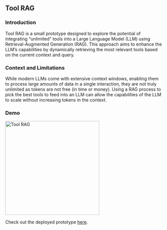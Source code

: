 ## Tool RAG

### Introduction

Tool RAG is a small prototype designed to explore the potential of integrating “unlimited” tools into a Large Language Model (LLM) using Retrieval-Augmented Generation (RAG). This approach aims to enhance the LLM’s capabilities by dynamically retrieving the most relevant tools based on the current context and query.

### Context and Limitations

While modern LLMs come with extensive context windows, enabling them to process large amounts of data in a single interaction, they are not truly unlimited as tokens are not free (in time or money). Using a RAG process to pick the best tools to feed into an LLM can allow the capabilities of the LLM to scale without increasing tokens in the context.

### Demo

<img src="https://github.com/bwhiting2356/tool-rag/assets/16016903/8cc102ec-e334-4677-87c7-027d792ef67" alt="Tool RAG" width="300"/>

Check out the deployed prototype [here](https://tool-rag.vercel.app/).
